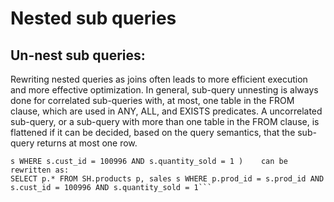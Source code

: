# Nested sub queries

## Un-nest sub queries:   
 Rewriting nested queries as joins often leads to more efficient
execution and more effective optimization. In general, sub-query unnesting
is always done for correlated sub-queries with, at most, one table in
the FROM clause, which are used in ANY, ALL, and EXISTS predicates.
A uncorrelated sub-query, or a sub-query with more than one table in
the FROM clause, is flattened if it can be decided, based on the query
semantics, that the sub-query returns at most one row.
```EX: SELECT * FROM SH.products p WHERE p.prod_id = (SELECT s.prod_id FROM SH.sales
s WHERE s.cust_id = 100996 AND s.quantity_sold = 1 )    can be rewritten as:   
SELECT p.* FROM SH.products p, sales s WHERE p.prod_id = s.prod_id AND
s.cust_id = 100996 AND s.quantity_sold = 1```